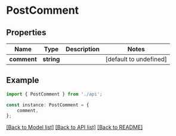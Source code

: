 # PostComment


## Properties

Name | Type | Description | Notes
------------ | ------------- | ------------- | -------------
**comment** | **string** |  | [default to undefined]

## Example

```typescript
import { PostComment } from './api';

const instance: PostComment = {
    comment,
};
```

[[Back to Model list]](../README.md#documentation-for-models) [[Back to API list]](../README.md#documentation-for-api-endpoints) [[Back to README]](../README.md)
